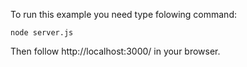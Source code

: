 

To run this example you need type folowing command:

```
node server.js
```

Then follow http://localhost:3000/ in your browser.
